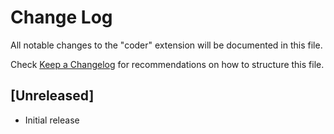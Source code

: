 # Change Log
All notable changes to the "coder" extension will be documented in this file.

Check [Keep a Changelog](http://keepachangelog.com/) for recommendations on how to structure this file.

## [Unreleased]
- Initial release